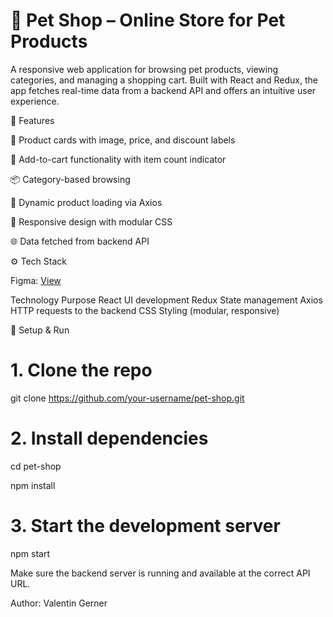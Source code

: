 # 🐾 Pet Shop – Online Store for Pet Products

A responsive web application for browsing pet products, viewing categories, and managing a shopping cart. 
Built with React and Redux, the app fetches real-time data from a backend API and offers an intuitive user experience.

🚀 Features

🐶 Product cards with image, price, and discount labels

🛒 Add-to-cart functionality with item count indicator

📦 Category-based browsing

🔄 Dynamic product loading via Axios

📱 Responsive design with modular CSS

🌐 Data fetched from backend API

⚙️ Tech Stack

Figma:
[View](https://www.figma.com/design/YMQ4fMhgj4Vcjuow0Eov8o/Front-end-React-project--Copy---Copy---Copy-?node-id=0-1&p=f)

Technology	Purpose
React	UI development
Redux	State management
Axios	HTTP requests to the backend
CSS	Styling (modular, responsive)

🔧 Setup & Run
# 1. Clone the repo
   
   git clone https://github.com/your-username/pet-shop.git

# 2. Install dependencies

   cd pet-shop
   
   npm install

# 3. Start the development server

   npm start

Make sure the backend server is running and available at the correct API URL.

Author:
Valentin Gerner
